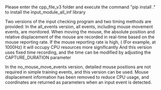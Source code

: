Please enter the cpp_file_v3 folder and execute the command "pip install ." to install the input_module_all_inf library

Two versions of the input checking program and two timing methods are provided:
In the all_events version, all events, including mouse movement events, are monitored. When moving the mouse, the
absolute position and relative displacement of the mouse are recorded in real-time based on the mouse reporting rate. If
the mouse reporting rate is high, (
(For example, at 1000Hz) it will occupy CPU resources more significantly
And this version uses fixed time recording, and the time can be modified by adjusting the CAPTURE_DURATION parameter

In the no_mouse_move_events version, detailed mouse positions are not required in simple training events, and this
version can be used. Mouse displacement information has been removed to reduce CPU usage, and coordinates are returned
as parameters when an input event is detected.